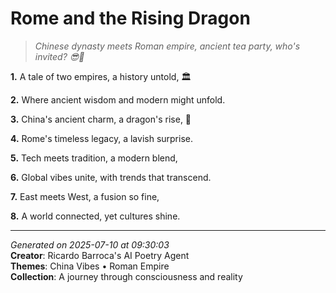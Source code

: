 # Rome and the Rising Dragon

> *Chinese dynasty meets Roman empire, ancient tea party, who's invited? 😎🍵*

**1.** A tale of two empires, a history untold, 🏛️


**2.** Where ancient wisdom and modern might unfold.


**3.** China's ancient charm, a dragon's rise, 🏮


**4.** Rome's timeless legacy, a lavish surprise.


**5.** Tech meets tradition, a modern blend,


**6.** Global vibes unite, with trends that transcend.


**7.** East meets West, a fusion so fine,


**8.** A world connected, yet cultures shine.



---

*Generated on 2025-07-10 at 09:30:03*  
**Creator**: Ricardo Barroca's AI Poetry Agent  
**Themes**: China Vibes • Roman Empire  
**Collection**: A journey through consciousness and reality